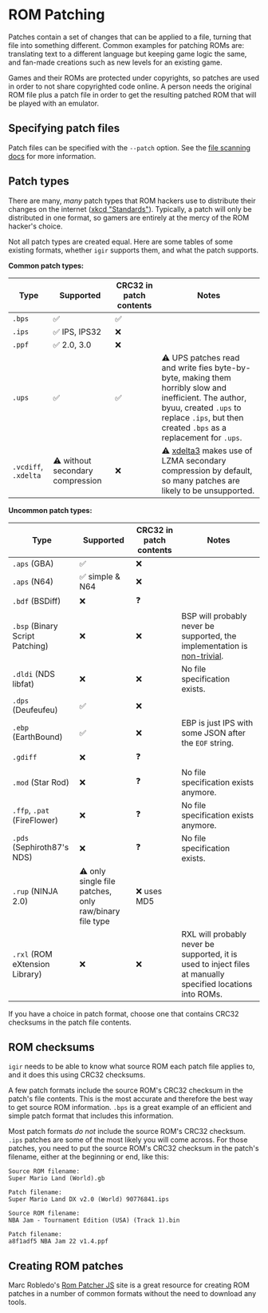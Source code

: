 # ROM Patching

Patches contain a set of changes that can be applied to a file, turning that file into something different. Common examples for patching ROMs are: translating text to a different language but keeping game logic the same, and fan-made creations such as new levels for an existing game.

Games and their ROMs are protected under copyrights, so patches are used in order to not share copyrighted code online. A person needs the original ROM file plus a patch file in order to get the resulting patched ROM that will be played with an emulator.

## Specifying patch files

Patch files can be specified with the `--patch` option. See the [file scanning docs](input/file-scanning.md) for more information.

## Patch types

There are many, _many_ patch types that ROM hackers use to distribute their changes on the internet ([xkcd "Standards"](https://xkcd.com/927/)). Typically, a patch will only be distributed in one format, so gamers are entirely at the mercy of the ROM hacker's choice.

Not all patch types are created equal. Here are some tables of some existing formats, whether `igir` supports them, and what the patch supports.

**Common patch types:**

| Type                 | Supported                        | CRC32 in patch contents | Notes                                                                                                                                                                                                |
|----------------------|----------------------------------|-------------------------|------------------------------------------------------------------------------------------------------------------------------------------------------------------------------------------------------|
| `.bps`               | ✅                                | ✅                       |                                                                                                                                                                                                      |
| `.ips`               | ✅ IPS, IPS32                     | ❌                       |                                                                                                                                                                                                      |
| `.ppf`               | ✅ 2.0, 3.0                       | ❌                       |                                                                                                                                                                                                      |
| `.ups`               | ✅                                | ✅                       | ⚠️ UPS patches read and write fies byte-by-byte, making them horribly slow and inefficient. The author, byuu, created `.ups` to replace `.ips`, but then created `.bps` as a replacement for `.ups`. |
| `.vcdiff`, `.xdelta` | ⚠️ without secondary compression | ❌                       | ⚠️ [xdelta3](https://github.com/jmacd/xdelta) makes use of LZMA secondary compression by default, so many patches are likely to be unsupported.                                                      |

**Uncommon patch types:**

| Type                            | Supported                                              | CRC32 in patch contents | Notes                                                                                                              |
|---------------------------------|--------------------------------------------------------|-------------------------|--------------------------------------------------------------------------------------------------------------------|
| `.aps` (GBA)                    | ✅                                                      | ❌                       |                                                                                                                    |
| `.aps` (N64)                    | ✅ simple & N64                                         | ❌                       |                                                                                                                    |
| `.bdf` (BSDiff)                 | ❌                                                      | ❓                       |                                                                                                                    |
| `.bsp` (Binary Script Patching) | ❌                                                      | ❌                       | BSP will probably never be supported, the implementation is [non-trivial](https://github.com/aaaaaa123456789/bsp). |
| `.dldi` (NDS libfat)            | ❌                                                      | ❌                       | No file specification exists.                                                                                      |
| `.dps` (Deufeufeu)              | ✅                                                      | ❌                       |                                                                                                                    |
| `.ebp` (EarthBound)             | ✅                                                      | ❌                       | EBP is just IPS with some JSON after the `EOF` string.                                                             |
| `.gdiff`                        | ❌                                                      | ❓                       |                                                                                                                    |
| `.mod` (Star Rod)               | ❌                                                      | ❓                       | No file specification exists anymore.                                                                              |
| `.ffp`, `.pat` (FireFlower)     | ❌                                                      | ❓                       | No file specification exists anymore.                                                                              |
| `.pds` (Sephiroth87's NDS)      | ❌                                                      | ❓                       | No file specification exists.                                                                                      |
| `.rup` (NINJA 2.0)              | ⚠️ only single file patches, only raw/binary file type | ❌ uses MD5              |                                                                                                                    |
| `.rxl` (ROM eXtension Library)  | ❌                                                      | ❌                       | RXL will probably never be supported, it is used to inject files at manually specified locations into ROMs.        |

If you have a choice in patch format, choose one that contains CRC32 checksums in the patch file contents.

## ROM checksums

`igir` needs to be able to know what source ROM each patch file applies to, and it does this using CRC32 checksums.

A few patch formats include the source ROM's CRC32 checksum in the patch's file contents. This is the most accurate and therefore the best way to get source ROM information. `.bps` is a great example of an efficient and simple patch format that includes this information.

Most patch formats _do not_ include the source ROM's CRC32 checksum. `.ips` patches are some of the most likely you will come across. For those patches, you need to put the source ROM's CRC32 checksum in the patch's filename, either at the beginning or end, like this:

```text
Source ROM filename:
Super Mario Land (World).gb

Patch filename:
Super Mario Land DX v2.0 (World) 90776841.ips
```

```text
Source ROM filename:
NBA Jam - Tournament Edition (USA) (Track 1).bin

Patch filename:
a8f1adf5 NBA Jam 22 v1.4.ppf
```

## Creating ROM patches

Marc Robledo's [Rom Patcher JS](https://www.marcrobledo.com/RomPatcher.js/) site is a great resource for creating ROM patches in a number of common formats without the need to download any tools.

